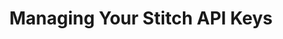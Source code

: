 ---
title: Managing Your Stitch API Keys
permalink: /account-security/managing-stitch-api-keys
keywords: api keys, create api key, stitch connect access
layout: general

summary: "Manage your Stitch API access keys."
toc: true

type: "account-settings"
weight: 3

enterprise-cta:
  title: "API access is an Enterprise feature"
  copy: |
    Access to the Stitch API is an Enterprise feature. [Contact Stitch Sales for more info]({{ site.sales }}){:target="new"}.

intro: |
  {% include misc/data-files.html %}

  {% include enterprise-cta.html %}

  With the Stitch API, you can programmatically control your Stitch account. This enables you to quickly create and configure integrations, select tables and columns for replication, connect Stitch with an external scheduler, and more.

  In this guide, we'll cover:

  {% for section in page.sections %}
  - [{{ section.summary }}](#{{ section.anchor }})
  {% endfor %}

sections:
  - title: "API key basics"
    anchor: "api-key-basics"
    summary: "Some API key basics"
    content: |
      {% for subsection in section.subsections %}
      - [{{ subsection.title }}](#{{ subsection.anchor }})
      {% endfor %}
    subsections:
      - title: "What does an API key do?"
        anchor: "api-key-actions"
        content: |
          A Stitch API key grants the user access to your Stitch account via the API. API keys should be handled like other credentials, such as a password. Stitch will display API keys only once, immediately after they are created.

          {% include important.html type="single-line" content="**Don't share your API key!** Not even with Stitch Support. Keep it secret; keep it safe." %}

          If an API key is lost or compromised, [delete the API key in Stitch](#delete-api-key) and then [create a new one](#create-api-key).

      - title: "How many API keys can I have?"
        anchor: "maximum-api-keys"
        content: |
          A single Stitch account may have up to 10 API keys at a time. This includes API keys that are currently enabled or disabled.

      - title: "Who can create an API key?"
        anchor: "who-can-create-keys"
        content: |
          Any team member in a Stitch account with API access can create, delete, disable, or re-enable an API key. While API keys are specific to the user who created them, all members of a Stitch account will be able to see high-level details about the API keys in use:

          [TODO-image example]

      - title: "What Stitch plans include API access?"
        anchor: "plans-with-api-access"
        content: |
          Only the Stitch Enterprise plan includes access to the Stitch API. 

      - title: "What happens if I downgrade to a plan without API access?"
        anchor: "plan-downgrade"
        content: |
          If you decide to downgrade to a plan without API access, your API keys will be revoked (disabled).

          If you upgrade from a plan without API access to a plan that includes it, and you previously created API keys in your account, you will need to [re-enable the API keys](#disable-reenable-api-key) to utilize the API again.

  - title: "Create an API key"
    anchor: "create-api-key"
    summary: "How to create an API key"
    content: |
      To create an API key:

      1. Click the {{ app.menu-paths.account-settings }}.
      2. Click the **{{ app.page-names.account-settings }}** tab.
      3. In the **API access keys** section, click the {{ app.buttons.generate-api-key }} button. This will open the **Configure Your API Access Key** page.
      4. In the **Key Description** field, enter a description of what the API key will be used for. For example: `Used to create and configure Salesforce integrations`
      5. Click {{ app.buttons.save-api-key }}.
      6. The API key will be created and display on a new page. **Copy the API key before closing the page** - Stitch will only display the API key once.
      7. After you've copied the API key, click {{ app.buttons.close-continue }}.

      An entry for the API key will display in the **API access keys** section of the {{ app.page-names.account-settings }} page:

      [TODO-image example]

  - title: "Delete an API key"
    anchor: "delete-api-key"
    summary: "How to delete an API key"
    content: |
      If an API key is lost or compromised, you should delete the key in Stitch and create a new one.

      To delete an API key:

      1. Click the {{ app.menu-paths.account-settings }}.
      2. Click the **{{ app.page-names.account-settings }}** tab.
      3. Locate the API key you want to delete in the **API access keys** section.

         {% include tip.html type="single-line" content="**Not sure which key you need to delete?** If you know the last four characters of the key, you can match them to the value in the **Key (last 4)** column." %}
      4. Click the [TODO] icon next to the **Status** column.
      5. Click **Delete this key**.
      6. You'll be prompted to confirm the deletion. Click **Delete** to continue and delete the API key.

  - title: "Disable or re-enable an API key"
    anchor: "disable-reenable-api-key"
    summary: "How to disable or re-enable an API key"
    content: |
      If you want to temporarily disable an API key, you can click the [TODO] icon next to the key and use the **Disable this key** option.

      To re-enable a disabled key, [TODO]

  - title: "Manage Stitch partner account access"
    anchor: "manage-stitch-partner-account-access"
    summary: "How to manage Stitch partner account access"
    content: |
      Refer to the [Manage Stitch partner account access guide]({{ link.account.manage-partner-access | prepend: site.baseurl }}) to learn more about managing partner account access.
---